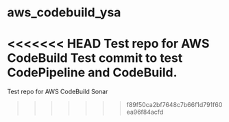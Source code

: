 # aws_codebuild_ysa
<<<<<<< HEAD
Test repo for AWS CodeBuild
Test commit to test CodePipeline and CodeBuild.
=======
Test repo for AWS CodeBuild Sonar
>>>>>>> f89f50ca2bf7648c7b66f1d791f60ea96f84acfd
